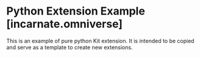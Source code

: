 # Python Extension Example [incarnate.omniverse]

This is an example of pure python Kit extension. It is intended to be copied and serve as a template to create new extensions.

